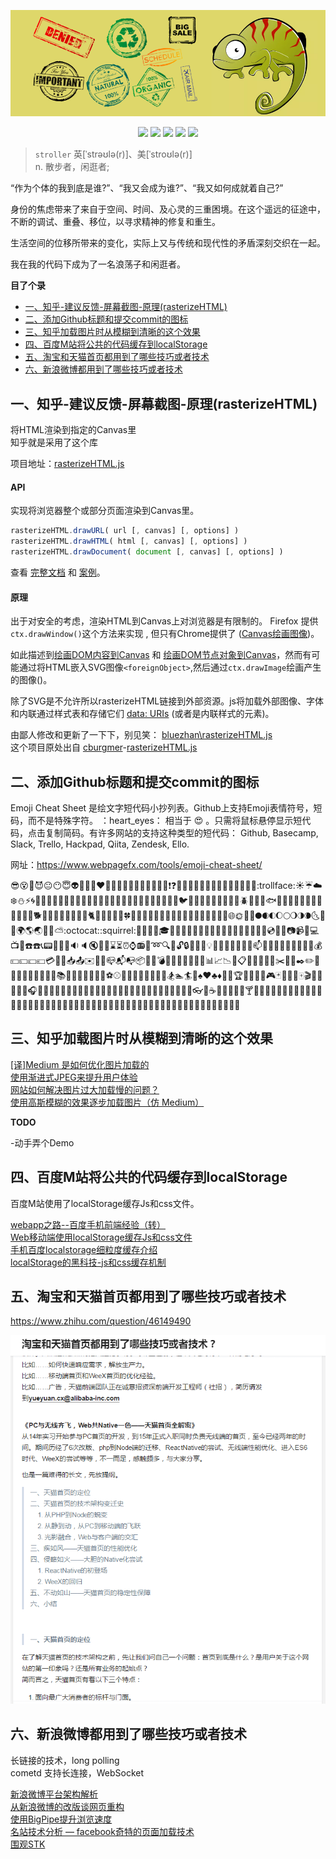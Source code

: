 
![](https://github.com/bluezhan/stroller/raw/master/images/logo.png)

<p align="center">
  <img src="https://img.shields.io/badge/language-HTML--CSS--JavaScript-green.svg">
  <img src="https://img.shields.io/badge/web-togo-orange.svg">
  <img src="https://img.shields.io/badge/license-MIT-ccc.svg">
  <img src="https://img.shields.io/badge/Don't-Panic-ff69b4.svg">
  <img src="https://img.shields.io/badge/stroller-0.1.1-ded76a.svg">
</p>


> `stroller`	英[ˈstrəʊlə(r)]、美[ˈstroʊlə(r)]  
  n.	散步者，闲逛者;


“作为个体的我到底是谁?”、“我又会成为谁?”、“我又如何成就着自己?”    

身份的焦虑带来了来自于空间、时间、及心灵的三重困境。在这个遥远的征途中，不断的调试、重叠、移位，以寻求精神的修复和重生。   

生活空间的位移所带来的变化，实际上又与传统和现代性的矛盾深刻交织在一起。   

我在我的代码下成为了一名浪荡子和闲逛者。  

__目了个录__

* [一、知乎-建议反馈-屏幕截图-原理(rasterizeHTML)](#一知乎-建议反馈-屏幕截图-原理rasterizehtml)
* [二、添加Github标题和提交commit的图标](#二添加github标题和提交commit的图标)
* [三、知乎加载图片时从模糊到清晰的这个效果](#三知乎加载图片时从模糊到清晰的这个效果)
* [四、百度M站将公共的代码缓存到localStorage](#百度M站将公共的代码缓存到localStorage)
* [五、淘宝和天猫首页都用到了哪些技巧或者技术](#淘宝和天猫首页都用到了哪些技巧或者技术)
* [六、新浪微博都用到了哪些技巧或者技术](#新浪微博都用到了哪些技巧或者技术)

## 一、知乎-建议反馈-屏幕截图-原理(rasterizeHTML)

将HTML渲染到指定的Canvas里  
知乎就是采用了这个库  

项目地址：[rasterizeHTML.js](http://bluezhan.me/stroller/rasterizeHTML/)  

#### API

实现将浏览器整个或部分页面渲染到Canvas里。

```js
rasterizeHTML.drawURL( url [, canvas] [, options] )
rasterizeHTML.drawHTML( html [, canvas] [, options] )
rasterizeHTML.drawDocument( document [, canvas] [, options] )
```

查看 [完整文档](https://github.com/cburgmer/rasterizeHTML.js/wiki/API) 和 [案例](https://github.com/cburgmer/rasterizeHTML.js/wiki/Examples)。

#### 原理

出于对安全的考虑，渲染HTML到Canvas上对浏览器是有限制的。 Firefox 提供`ctx.drawWindow()`这个方法来实现 , 但只有Chrome提供了 ([Canvas绘画图像](https://developer.mozilla.org/en/Drawing_Graphics_with_Canvas))。

如此描述到[绘画DOM内容到Canvas](http://robert.ocallahan.org/2011/11/drawing-dom-content-to-canvas.html) 和 [绘画DOM节点对象到Canvas](https://developer.mozilla.org/en-US/docs/Web/API/Canvas_API/Drawing_DOM_objects_into_a_canvas)，然而有可能通过将HTML嵌入SVG图像`<foreignObject>`,然后通过`ctx.drawImage`绘画产生的图像()。

除了SVG是不允许所以rasterizeHTML链接到外部资源。js将加载外部图像、字体和内联通过样式表和存储它们 [data: URIs](https://en.wikipedia.org/wiki/Data_URI_scheme) (或者是内联样式的元素)。

由鄙人修改和更新了一下下，别见笑： [bluezhan\rasterizeHTML.js](http://bluezhan.me/stroller/rasterizeHTML/)   
这个项目原处出自 [cburgmer](https://github.com/cburgmer)-[rasterizeHTML.js](https://github.com/cburgmer/rasterizeHTML.js)

## 二、添加Github标题和提交commit的图标

Emoji Cheat Sheet 是绘文字短代码小抄列表。Github上支持Emoji表情符号，短码，而不是特殊字符。 ：heart_eyes： 相当于 :heart_eyes: 。只需将鼠标悬停显示短代码，点击复制简码。有许多网站的支持这种类型的短代码： Github, Basecamp, Slack, Trello, Hackpad, Qiita, Zendesk, Ello. 

网址：https://www.webpagefx.com/tools/emoji-cheat-sheet/

:sunglasses::dizzy_face::imp::smiling_imp::neutral_face::no_mouth::innocent::alien::yellow_heart::blue_heart::purple_heart::heart::green_heart::broken_heart::heartbeat::heartpulse::two_hearts::revolving_hearts::cupid::dizzy::boom::collision::anger::exclamation::question::grey_exclamation::grey_question::zzz::dash::sweat_drops::notes::musical_note::fire::hankey::poop::shit::runner::running::couple::trollface::sunny::umbrella::cloud::snowflake::snowman::zap::cyclone::foggy::ocean::cat::dog::mouse::hamster::rabbit::wolf::frog::tiger::koala::bear::pig::pig_nose::cow::boar::monkey_face::monkey::horse::racehorse::camel::sheep::elephant::panda_face::snake::bird::baby_chick::hatched_chick::hatching_chick::chicken::penguin::turtle::bug::honeybee::ant::beetle::snail::octopus::tropical_fish::fish::whale::whale2::dolphin::cow2::ram::rat::water_buffalo::tiger2::rabbit2::dragon::goat::rooster::dog2::pig2::mouse2::ox::dragon_face::blowfish::crocodile::dromedary_camel::leopard::cat2::poodle::paw_prints::bouquet::cherry_blossom::tulip::four_leaf_clover::rose::sunflower::hibiscus::maple_leaf::leaves::fallen_leaf::herb::mushroom::cactus::palm_tree::evergreen_tree::deciduous_tree::chestnut::seedling::blossom::ear_of_rice::shell::globe_with_meridians::sun_with_face::full_moon_with_face::new_moon_with_face::new_moon::waxing_crescent_moon::first_quarter_moon::waxing_gibbous_moon::full_moon::waning_gibbous_moon::last_quarter_moon::waning_crescent_moon::last_quarter_moon_with_face::first_quarter_moon_with_face::crescent_moon::earth_africa::earth_americas::earth_asia::volcano::milky_way::partly_sunny::octocat::squirrel::bamboo::gift_heart::dolls::school_satchel::mortar_board::flags::fireworks::sparkler::wind_chime::rice_scene::jack_o_lantern::ghost::santa::christmas_tree::gift::bell::no_bell::tanabata_tree::tada::confetti_ball::balloon::crystal_ball::cd::dvd::floppy_disk::camera::video_camera::movie_camera::computer::tv::iphone::phone::telephone::telephone_receiver::pager::fax::minidisc::vhs::sound::speaker::mute::loudspeaker::mega::hourglass::hourglass_flowing_sand::alarm_clock::watch::radio::satellite::loop::mag::mag_right::unlock::lock::lock_with_ink_pen::closed_lock_with_key::key::bulb::flashlight::high_brightness::low_brightness::electric_plug::battery::calling::email::mailbox::postbox::bath::bathtub::shower::toilet::wrench::nut_and_bolt::hammer::seat::moneybag::yen::dollar::pound::euro::credit_card::money_with_wings::e-mail::inbox_tray::outbox_tray::envelope::incoming_envelope::postal_horn::mailbox_closed::mailbox_with_mail::mailbox_with_no_mail::package::door::smoking::bomb::gun::hocho::pill::syringe::page_facing_up::page_with_curl::bookmark_tabs::bar_chart::chart_with_upwards_trend::chart_with_downwards_trend::scroll::clipboard::calendar::date::card_index::file_folder::open_file_folder::scissors::pushpin::paperclip::black_nib::pencil2::straight_ruler::triangular_ruler::closed_book::green_book::blue_book::orange_book::notebook::notebook_with_decorative_cover::ledger::books::bookmark::name_badge::microscope::telescope::newspaper::football::basketball::soccer::baseball::tennis::8ball::rugby_football::bowling::golf::mountain_bicyclist::bicyclist::horse_racing::snowboarder::swimmer::surfer::ski::spades::hearts::clubs::diamonds::gem::ring::trophy::musical_score::musical_keyboard::violin::space_invader::video_game::black_joker::flower_playing_cards::game_die::dart::mahjong::clapper::memo::pencil::book::art::microphone::headphones::trumpet::saxophone::guitar::shoe::sandal::high_heel::lipstick::boot::shirt::tshirt::necktie::womans_clothes::dress::running_shirt_with_sash::jeans::kimono::bikini::ribbon::tophat::crown::womans_hat::mans_shoe::closed_umbrella::briefcase::handbag::pouch::purse::eyeglasses::fishing_pole_and_fish::coffee::tea::sake::baby_bottle::beer::beers::cocktail::tropical_drink::wine_glass::fork_and_knife::pizza::hamburger::fries::poultry_leg::meat_on_bone::spaghetti::curry::fried_shrimp::bento::sushi::fish_cake::rice_ball::rice_cracker::rice::ramen::stew::oden::dango::egg::bread::doughnut::custard::icecream::ice_cream::shaved_ice::birthday::cake::cookie::chocolate_bar::candy::lollipop::honey_pot::apple::green_apple::tangerine::lemon::cherries::grapes::watermelon::strawberry::peach::melon::banana::pear::pineapple::sweet_potato::eggplant::tomato::corn:

## 三、知乎加载图片时从模糊到清晰的这个效果

[[译]Medium 是如何优化图片加载的](http://www.jackpu.com/medium-shi-ru-he-zuo-tu-pian-jia-zai-de/)  
[使用渐进式JPEG来提升用户体验](https://www.biaodianfu.com/progressive-jpeg.html)  
[网站如何解决图片过大加载慢的问题？](https://www.zhihu.com/question/23655692/answer/164643803)  
[使用高斯模糊的效果逐步加载图片（仿 Medium）](https://segmentfault.com/a/1190000006743512)  

__TODO__

-动手弄个Demo

## 四、百度M站将公共的代码缓存到localStorage

百度M站使用了localStorage缓存Js和css文件。

[webapp之路--百度手机前端经验（转）](http://www.cnblogs.com/dunken/p/4383101.html)   
[Web移动端使用localStorage缓存Js和css文件](http://blog.csdn.net/a497785609/article/details/48321405)    
[手机百度localstorage细粒度缓存介绍](http://js8.in/2015/12/06/%E6%89%8B%E6%9C%BA%E7%99%BE%E5%BA%A6localstorage%E7%BB%86%E7%B2%92%E5%BA%A6%E7%BC%93%E5%AD%98%E4%BB%8B%E7%BB%8D/)    
[localStorage的黑科技-js和css缓存机制](http://www.jianshu.com/p/0fa0bf842bbb)


## 五、淘宝和天猫首页都用到了哪些技巧或者技术

https://www.zhihu.com/question/46149490

![](https://github.com/bluezhan/stroller/raw/master/images/taobao.png) 

## 六、新浪微博都用到了哪些技巧或者技术

长链接的技术，long polling  
cometd 支持长连接，WebSocket

[新浪微博平台架构解析](https://sdk.cn/news/5593)  
[从新浪微博的改版谈网页重构](http://kb.cnblogs.com/page/114649/)  
[使用BigPipe提升浏览速度](http://velocity.oreilly.com.cn/2011/ppts/WK_velocity.pdf)  
[名站技术分析 — facebook奇特的页面加载技术](http://www.cnblogs.com/BearsTaR/archive/2010/06/18/facebook_html_chunk.html)  
[围观STK](http://www.cnblogs.com/jkisjk/archive/2012/08/11/about_stk.html)  
